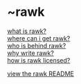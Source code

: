 ~rawk
=====

[what is rawk?](./what.html)   
[where can i get rawk?](./where.html)   
[who is behind rawk?](./who.html)   
[why write rawk?](./why.html)   
[how is rawk licensed?](./how.html)   
     
[view the rawk README](./readme.html)    
